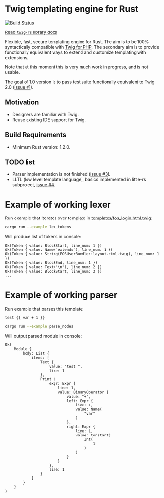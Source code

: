 # Twig templating engine for Rust

[![Build Status](https://travis-ci.org/Nercury/twig-rs.svg)](https://travis-ci.org/Nercury/twig-rs)

[Read `twig-rs` library docs](http://nercury.github.io/twig-rs)

Flexible, fast, secure templating engine for Rust.
The aim is to be 100% syntactically compatible with [Twig for PHP][twig-for-php].
The secondary aim is to provide functionally equivalent ways to extend
and customize templating with extensions.

Note that at this moment this is very much work in progress, and is not usable.

The goal of 1.0 version is to pass test suite functionally equivalent to Twig 2.0 ([issue #1](https://github.com/Nercury/twig-rs/issues/1)).

[twig-for-php]: http://twig.sensiolabs.org/

## Motivation

- Designers are familiar with Twig.
- Reuse existing IDE support for Twig.

## Build Requirements

- Minimum Rust version: 1.2.0.

## TODO list

- Parser implementation is not finished ([issue #3](https://github.com/Nercury/twig-rs/issues/3)).
- LLTL (low level template language), basics implemented in little-rs subproject, [issue #4](https://github.com/Nercury/twig-rs/issues/4).

# Example of working lexer

Run example that iterates over template in [templates/fos_login.html.twig][tmp]:

```bash
cargo run --example lex_tokens
```

Will produce list of tokens in console:

```
Ok(Token { value: BlockStart, line_num: 1 })
Ok(Token { value: Name("extends"), line_num: 1 })
Ok(Token { value: String(FOSUserBundle::layout.html.twig), line_num: 1 })
Ok(Token { value: BlockEnd, line_num: 1 })
Ok(Token { value: Text("\n"), line_num: 2 })
Ok(Token { value: BlockStart, line_num: 3 })
...
```

# Example of working parser

Run example that parses this template:

```twig
test {{ var + 1 }}
```

```bash
cargo run --example parse_nodes
```

Will output parsed module in console:

```
Ok(
    Module {
        body: List {
            items: [
                Text {
                    value: "test ",
                    line: 1
                },
                Print {
                    expr: Expr {
                        line: 1,
                        value: BinaryOperator {
                            value: "+",
                            left: Expr {
                                line: 1,
                                value: Name(
                                    "var"
                                )
                            },
                            right: Expr {
                                line: 1,
                                value: Constant(
                                    Int(
                                        1
                                    )
                                )
                            }
                        }
                    },
                    line: 1
                }
            ]
        }
    }
)
```

[tmp]: https://github.com/Nercury/twig-rs/blob/master/templates/fos_login.html.twig
